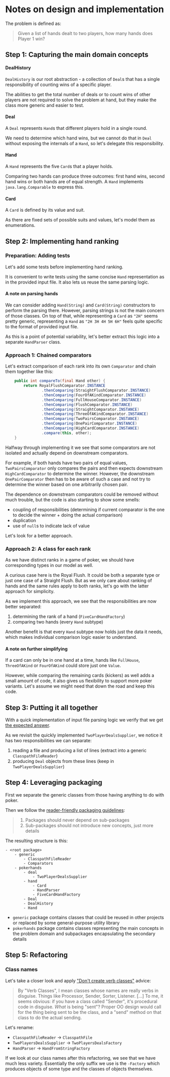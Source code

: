 # Notes on design and implementation

The problem is defined as:

> Given a list of hands dealt to two players, how many hands does Player 1 win?

## Step 1: Capturing the main domain concepts

#### DealHistory

`DealHistory` is our root abstraction - a collection of `Deal`s that has a single responsibility of counting wins of a specific player.

The abilities to get the total number of deals or to count wins of other players are not required to solve the problem at hand, but they make the class more generic and easier to test.

#### Deal

A `Deal` represents `Hand`s that different players hold in a single round.

We need to determine which hand wins, but we cannot do that in `Deal` without exposing the internals of a `Hand`, so let's delegate this responsibility.

#### Hand

A `Hand` represents the five `Card`s that a player holds.

Comparing two hands can produce three outcomes: first hand wins, second hand wins or both hands are of equal strength.
A `Hand` implements `java.lang.Comparable` to express this.

#### Card

A `Card` is defined by its value and suit.

As there are fixed sets of possible suits and values, let's model them as enumerations.

## Step 2: Implementing hand ranking

### Preparation: Adding tests

Let's add some tests before implementing hand ranking.

It is convenient to write tests using the same concise `Hand` representation as in the provided input file. It also lets us reuse the same parsing logic.

#### A note on parsing hands

We can consider adding `Hand(String)` and `Card(String)` constructors to perform the parsing there.
However, parsing strings is not the main concern of those classes.
On top of that, while representing a `Card` as `"2H"` seems pretty generic, representing a `Hand` as `"2H 3H 4H 5H 6H"` feels quite specific to the format of provided input file.

As this is a point of potential variability, let's better extract this logic into a separate `HandParser` class.

### Approach 1: Chained comparators

Let's extract comparison of each rank into its own `Comparator` and chain them together like this:

```java
    public int compareTo(final Hand other) {
        return RoyalFlushComparator.INSTANCE
                .thenComparing(StraightFlushComparator.INSTANCE)
                .thenComparing(FourOfAKindComparator.INSTANCE)
                .thenComparing(FullHouseComparator.INSTANCE)
                .thenComparing(FlushComparator.INSTANCE)
                .thenComparing(StraightComparator.INSTANCE)
                .thenComparing(ThreeOfAKindComparator.INSTANCE)
                .thenComparing(TwoPairsComparator.INSTANCE)
                .thenComparing(OnePairComparator.INSTANCE)
                .thenComparing(HighCardComparator.INSTANCE)
                .compare(this, other);
    }
```

Halfway through implementing it we see that some comparators are not isolated and actually depend on downstream comparators.

For example, if both hands have two pairs of equal values, `TwoPairsComparator` only compares the pairs and then expects downstream `HighCardComparator` to determine the winner.
However, the downstream `OnePairComparator` then has to be aware of such a case and not try to determine the winner based on one arbitrarily chosen pair.

The dependence on downstream comparators could be removed without much trouble, but the code is also starting to show some smells:
- coupling of responsibilities (determining if current comparator is the one to decide the winner + doing the actual comparison)
- duplication
- use of `null`s to indicate lack of value

Let's look for a better approach.

### Approach 2: A class for each rank

As we have distinct ranks in a game of poker, we should have corresponding types in our model as well.

A curious case here is the Royal Flush. It could be both a separate type or just one case of a Straight Flush.
But as we only care about ranking of hands and the same rules apply to both ranks, let's go with the latter approach for simplicity.

As we implement this approach, we see that the responsibilities are now better separated:
1. determining the rank of a hand (`FiveCardHandFactory`)
1. comparing two hands (every `Hand` subtype)

Another benefit is that every `Hand` subtype now holds just the data it needs, which makes individual comparison logic easier to understand.

#### A note on further simplifying
If a card can only be in one hand at a time, hands like `FullHouse`, `ThreeOfAKind` or `FourOfAKind` could store just one `Value`.

However, while comparing the remaining cards (kickers) as well adds a small amount of code, it also gives us flexibility to support more poker variants.
Let's assume we might need that down the road and keep this code.

## Step 3: Putting it all together

With a quick implementation of input file parsing logic we verify that we get [the expected answer](https://github.com/nayuki/Project-Euler-solutions/blob/master/Answers.txt).

As we revisit the quickly implemented `TwoPlayerDealsSupplier`, we notice it has two responsibilities we can separate:
1. reading a file and producing a list of lines (extract into a generic `ClasspathFileReader`)
1. producing `Deal` objects from these lines (keep in `TwoPlayerDealsSupplier`)

## Step 4: Leveraging packaging

First we separate the generic classes from those having anything to do with poker.

Then we follow the [reader-friendly packaging guidelines](https://javadevguy.wordpress.com/2017/12/18/happy-packaging/):
> 1. Packages should never depend on sub-packages
> 1. Sub-packages should not introduce new concepts, just more details

The resulting structure is this:
```
- <root package>
    - generic
        - ClasspathFileReader
        - Comparators
    - pokerhands
        - deal
            - TwoPlayerDealsSupplier
        - hand
            - Card
            - HandParser
            - FiveCardHandFactory
        - Deal
        - DealHistory
        - Hand
```

- `generic` package contains classes that could be reused in other projects or replaced by some general-purpose utility library
- `pokerhands` package contains classes representing the main concepts in the problem domain and subpackages encapsulating the secondary details

## Step 5: Refactoring

### Class names

Let's take a closer look and apply ["Don't create verb classes"](http://wiki.c2.com/?DontCreateVerbClasses) advice:

> By "Verb Classes", I mean classes whose names are really verbs in disguise. Things like Processor, Sender, Sorter, Listener.
 [...] To me, it seems obvious: if you have a class called "Sender", it's procedural code in disguise. *What* is being "sent"?
 Proper OO design would call for the thing being sent to be the class, and a "send" method on that class to do the actual sending.

Let's rename:
- `ClasspathFileReader` -> `ClasspathFile`
- `TwoPlayersDealsSupplier` -> `TwoPlayersDealsFactory`
- `HandParser` -> `HandFromStringFactory`

If we look at our class names after this refactoring, we see that we have much less variety.
Essentially the only suffix we use is the `-Factory` which produces objects of some type and the classes of objects themselves.
